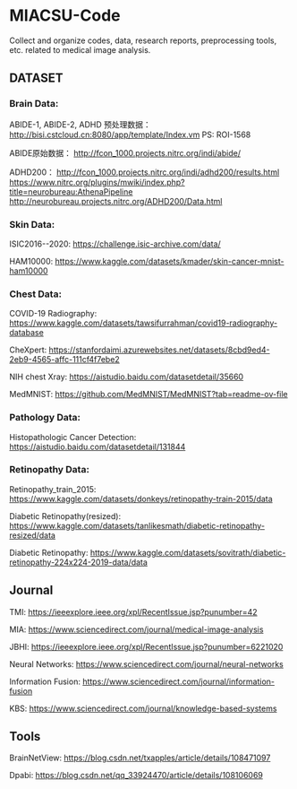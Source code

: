 # MIACSU-Code
Collect and organize codes, data, research reports, preprocessing tools, etc. related to medical image analysis.

## DATASET

### Brain Data:

ABIDE-1, ABIDE-2, ADHD 预处理数据： http://bisi.cstcloud.cn:8080/app/template/Index.vm  PS: ROI-1568

ABIDE原始数据： http://fcon_1000.projects.nitrc.org/indi/abide/

ADHD200： http://fcon_1000.projects.nitrc.org/indi/adhd200/results.html
		  https://www.nitrc.org/plugins/mwiki/index.php?title=neurobureau:AthenaPipeline
		  http://neurobureau.projects.nitrc.org/ADHD200/Data.html

### Skin Data: 

ISIC2016--2020: https://challenge.isic-archive.com/data/

HAM10000: https://www.kaggle.com/datasets/kmader/skin-cancer-mnist-ham10000


### Chest Data:

COVID-19 Radiography: https://www.kaggle.com/datasets/tawsifurrahman/covid19-radiography-database

CheXpert: https://stanfordaimi.azurewebsites.net/datasets/8cbd9ed4-2eb9-4565-affc-111cf4f7ebe2

NIH chest Xray: https://aistudio.baidu.com/datasetdetail/35660


MedMNIST: https://github.com/MedMNIST/MedMNIST?tab=readme-ov-file

### Pathology Data:

Histopathologic Cancer Detection: https://aistudio.baidu.com/datasetdetail/131844


### Retinopathy Data:

Retinopathy_train_2015: https://www.kaggle.com/datasets/donkeys/retinopathy-train-2015/data

Diabetic Retinopathy(resized): https://www.kaggle.com/datasets/tanlikesmath/diabetic-retinopathy-resized/data

Diabetic Retinopathy: https://www.kaggle.com/datasets/sovitrath/diabetic-retinopathy-224x224-2019-data/data


## Journal

TMI: https://ieeexplore.ieee.org/xpl/RecentIssue.jsp?punumber=42

MIA: https://www.sciencedirect.com/journal/medical-image-analysis

JBHI: https://ieeexplore.ieee.org/xpl/RecentIssue.jsp?punumber=6221020

Neural Networks: https://www.sciencedirect.com/journal/neural-networks

Information Fusion: https://www.sciencedirect.com/journal/information-fusion

KBS: https://www.sciencedirect.com/journal/knowledge-based-systems


## Tools

BrainNetView: https://blog.csdn.net/txapples/article/details/108471097

Dpabi: https://blog.csdn.net/qq_33924470/article/details/108106069